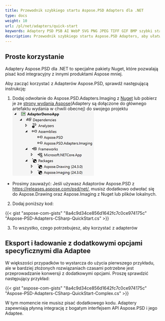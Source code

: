 ```yaml
---
title: Przewodnik szybkiego startu Aspose.PSD Adapters dla .NET
type: docs
weight: 10
url: /pl/net/adapters/quick-start
keywords: Adaptery PSD PSB AI WebP SVG PNG JPEG TIFF GIF BMP szybki start przewodnik
description: Przewodnik szybkiego startu Aspose.PSD Adapters, aby ułatwić i przyspieszyć integrację z Aspose.Imaging.
---
```


## **Proste korzystanie**

Adaptery Aspose.PSD dla .NET to specjalne pakiety Nuget, które pozwalają pisać kod integracyjny z innymi produktami Aspose mniej.

Aby zacząć korzystać z Adapterów Aspose.PSD, sprawdź następującą instrukcję:

1. Dodaj odwołanie do Aspose.PSD.Adapters.Imaging z [Nuget](https://www.nuget.org/aspose.psd.adapters.imaging) lub pobierz je ze [strony wydania Aspose](https://releases.aspose.com/psd/net/)(Adaptery są dołączone do głównego artefaktu wydania w chwili obecnej) do swojego projektu
![Potrzebne odwołania](references.png)
* Prosimy zauważyć: Jeśli używasz Adaptorów Aspose.PSD z https://releases.aspose.com/psd/net/, musisz dodatkowo odwołać się do 
Aspose.Drawing oraz Aspose.Imaging z Nuget lub plików lokalnych.

2. Dodaj poniższy kod:

{{< gist "aspose-com-gists" "8a4c9d34ce856d1642fc7c0ce974175c" "Aspose-PSD-Adapters-CSharp-QuickStart.cs" >}}

3. To wszystko, czego potrzebujesz, aby korzystać z adapterów

## **Eksport i ładowanie z dodatkowymi opcjami specyficznymi dla Adaptee**

W większości przypadków to wystarcza do użycia pierwszego przykładu, ale w bardziej złożonych rozwiązaniach czasami potrzebne jest przeprowadzanie konwersji z dodatkowymi opcjami.
Proszę sprawdzić następujący przykład:

{{< gist "aspose-com-gists" "8a4c9d34ce856d1642fc7c0ce974175c" "Aspose-PSD-Adapters-CSharp-QuickStart-Complex.cs" >}}

W tym momencie nie musisz pisać dodatkowego kodu. Adaptery zapewniają płynną integrację z bogatym interfejsem API Aspose.PSD i jego Adaptee.
